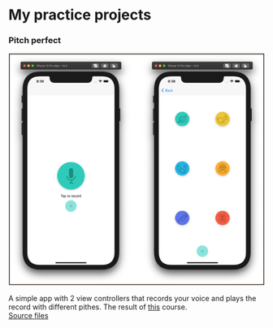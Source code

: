 # My practice projects

### Pitch perfect
![Image](https://github.com/Lemonbrush/My-iOS-Dev-Learning-Tracker/blob/main/Resources/Images/Other/PitchPerfect.png)

A simple app with 2 view controllers that records your voice and plays the record with different pithes. The result of [this](https://classroom.udacity.com/courses/ud585) course.  
[Source files](Practice/Small_apps/PitchPerfect)


